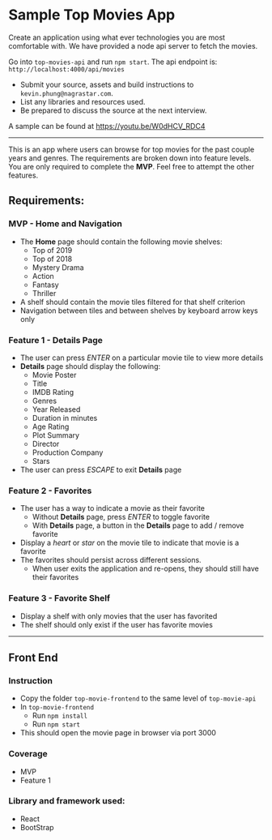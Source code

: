# Sample Top Movies App

Create an application using what ever technologies you are most comfortable with.
We have provided a node api server to fetch the movies.

Go into `top-movies-api` and run `npm start`.
The api endpoint is: `http://localhost:4000/api/movies`

* Submit your source, assets and build instructions to `kevin.phung@nagrastar.com`.
* List any libraries and resources used.
* Be prepared to discuss the source at the next interview.

A sample can be found at https://youtu.be/W0dHCV_RDC4

-------------------------------------------------------------------------------------------

This is an app where users can browse for top movies for the past couple years and genres.
The requirements are broken down into feature levels. You are only required to complete the
**MVP**. Feel free to attempt the other features.

## Requirements:
### MVP - Home and Navigation
* The **Home** page should contain the following movie shelves:
    * Top of 2019
    * Top of 2018
    * Mystery Drama
    * Action
    * Fantasy
    * Thriller
* A shelf should contain the movie tiles filtered for that shelf criterion
* Navigation between tiles and between shelves by keyboard arrow keys only

### Feature 1 - Details Page
* The user can press *ENTER* on a particular movie tile to view more details
* **Details** page should display the following:
    * Movie Poster
    * Title
    * IMDB Rating
    * Genres
    * Year Released
    * Duration in minutes
    * Age Rating
    * Plot Summary
    * Director
    * Production Company
    * Stars
* The user can press *ESCAPE* to exit **Details** page

### Feature 2 - Favorites
* The user has a way to indicate a movie as their favorite
    * Without **Details** page, press *ENTER* to toggle favorite
    * With **Details** page, a button in the **Details** page to add / remove favorite
* Display a *heart* or *star* on the movie tile to indicate that movie is a favorite
* The favorites should persist across different sessions.
    * When user exits the application and re-opens, they should still have their favorites

### Feature 3 - Favorite Shelf
* Display a shelf with only movies that the user has favorited
* The shelf should only exist if the user has favorite movies

---------------------------------------------------
## Front End 
### Instruction
* Copy the folder `top-movie-frontend` to the same level of `top-movie-api`
* In `top-movie-frontend`   
    * Run `npm install`
    * Run `npm start`
* This should open the movie page in browser via port 3000
### Coverage
* MVP
* Feature 1

### Library and framework used:
* React
* BootStrap